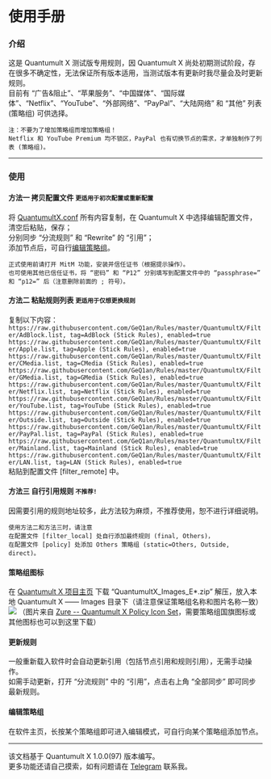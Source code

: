# 使用手册

### 介绍

这是 Quantumult X 测试版专用规则，因 Quantumult X 尚处初期测试阶段，存在很多不确定性，无法保证所有版本适用，当测试版本有更新时我尽量会及时更新规则。<br>
目前有 “广告&阻止”、“苹果服务”、“中国媒体”、“国际媒体”、“Netflix”、“YouTube”、“外部网络”、“PayPal”、“大陆网络” 和 “其他” 列表 (策略组) 可供选择。
````
注：不要为了增加策略组而增加策略组！
Netflix 和 YouTube Premium 均不锁区，PayPal 也有切换节点的需求，才单独制作了列表 (策略组)。
````

---

### 使用
#### 方法一  拷贝配置文件 `更适用于初次配置或重新配置`
将 [QuantumultX.conf](https://raw.githubusercontent.com/GeQ1an/Rules/master/QuantumultX/QuantumultX.conf) 所有内容复制，在 Quantumult X 中选择编辑配置文件，清空后粘贴，保存；<br>
分别同步 “分流规则” 和 “Rewrite” 的 “引用”；<br>
添加节点后，可自行[编辑策略组](#编辑策略组)。
````
正式使用前请打开 MitM 功能，安装并信任证书（根据提示操作）。
也可使用其他已信任证书，将 “密码” 和 “P12” 分别填写到配置文件中的 “passphrase=” 和 “p12=” 后（注意删除前面的 ; 符号）。
````

#### 方法二  粘贴规则列表 `更适用于仅想更换规则`
复制以下内容：<br>
`https://raw.githubusercontent.com/GeQ1an/Rules/master/QuantumultX/Filter/AdBlock.list, tag=AdBlock (Stick Rules), enabled=true
https://raw.githubusercontent.com/GeQ1an/Rules/master/QuantumultX/Filter/Apple.list, tag=Apple (Stick Rules), enabled=true
https://raw.githubusercontent.com/GeQ1an/Rules/master/QuantumultX/Filter/CMedia.list, tag=CMedia (Stick Rules), enabled=true
https://raw.githubusercontent.com/GeQ1an/Rules/master/QuantumultX/Filter/GMedia.list, tag=GMedia (Stick Rules), enabled=true
https://raw.githubusercontent.com/GeQ1an/Rules/master/QuantumultX/Filter/Netflix.list, tag=Netflix (Stick Rules), enabled=true
https://raw.githubusercontent.com/GeQ1an/Rules/master/QuantumultX/Filter/YouTube.list, tag=YouTube (Stick Rules), enabled=true
https://raw.githubusercontent.com/GeQ1an/Rules/master/QuantumultX/Filter/Outside.list, tag=Outside (Stick Rules), enabled=true
https://raw.githubusercontent.com/GeQ1an/Rules/master/QuantumultX/Filter/PayPal.list, tag=PayPal (Stick Rules), enabled=true
https://raw.githubusercontent.com/GeQ1an/Rules/master/QuantumultX/Filter/Mainland.list, tag=Mainland (Stick Rules), enabled=true
https://raw.githubusercontent.com/GeQ1an/Rules/master/QuantumultX/Filter/LAN.list, tag=LAN (Stick Rules), enabled=true`<br>
粘贴到配置文件 [filter_remote] 中。

#### 方法三  自行引用规则 `不推荐!`
因需要引用的规则地址较多，此方法较为麻烦，不推荐使用，恕不进行详细说明。

````
使用方法二和方法三时，请注意
在配置文件 [filter_local] 处自行添加最终规则 (final, Others)，
在配置文件 [policy] 处添加 Others 策略组 (static=Others, Outside, direct)。
````

#### 策略组图标
在 [Quantumult X 项目主页](https://github.com/GeQ1an/Rules/tree/master/QuantumultX) 下载 “QuantumultX_Images_E*.zip” 解压，放入本地 Quantumult X —— Images 目录下（请注意保证策略组名称和图片名称一致）
![](https://raw.githubusercontent.com/zealson/Zure/master/Other/Instructions.png)
（图片来自 [Zure -- Quantumult X Policy Icon Set](https://github.com/zealson/Zure)，需要策略组国旗图标或其他图标也可以到这里下载）

#### 更新规则
一般重新载入软件时会自动更新引用（包括节点引用和规则引用），无需手动操作。<br>
如需手动更新，打开 “分流规则” 中的 “引用”，点击右上角 “全部同步” 即可同步最新规则。

#### 编辑策略组
在软件主页，长按某个策略组即可进入编辑模式，可自行向某个策略组添加节点。

---
该文档基于 Quantumult X 1.0.0(97) 版本编写。<br>
更多功能还请自己摸索，如有问题请在 [Telegram](https://t.me/GeQ1an) 联系我。
